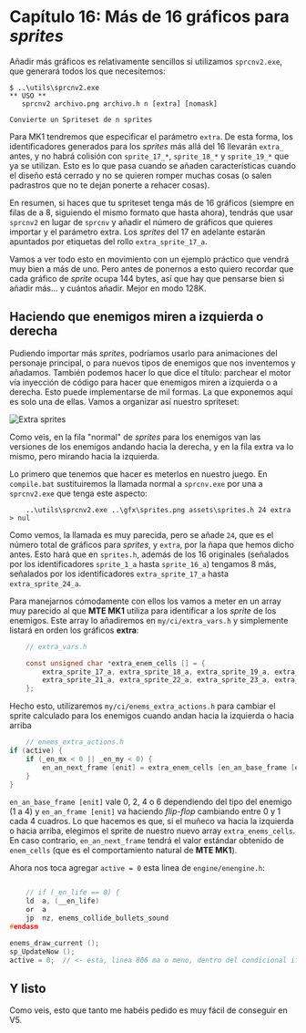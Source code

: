# Capítulo 16: Más de 16 gráficos para *sprites*

Añadir más gráficos es relativamente sencillos si utilizamos `sprcnv2.exe`, que generará todos los que necesitemos:

```
$ ..\utils\sprcnv2.exe
** USO **
   sprcnv2 archivo.png archivo.h n [extra] [nomask]

Convierte un Spriteset de n sprites
```

Para MK1 tendremos que especificar el parámetro `extra`. De esta forma, los identificadores generados para los *sprites* más allá del 16 llevarán `extra_` antes, y no habrá colisión con `sprite_17_*`, `sprite_18_*` y `sprite_19_*` que ya se utilizan. Esto es lo que pasa cuando se añaden características cuando el diseño está cerrado y no se quieren romper muchas cosas (o salen padrastros que no te dejan ponerte a rehacer cosas).

En resumen, si haces que tu spriteset tenga más de 16 gráficos (siempre en filas de a 8, siguiendo el mismo formato que hasta ahora), tendrás que usar `sprcnv2` en lugar de `sprcnv` y añadir el número de gráficos que quieres importar y el parámetro extra. Los *sprites* del 17 en adelante estarán apuntados por etiquetas del rollo `extra_sprite_17_a`.

Vamos a ver todo esto en movimiento con un ejemplo práctico que vendrá muy bien a más de uno. Pero antes de ponernos a esto quiero recordar que cada gráfico de *sprite* ocupa 144 bytes, así que hay que pensarse bien si añadir más... y cuántos añadir. Mejor en modo 128K.

## Haciendo que enemigos miren a izquierda o derecha

Pudiendo importar más *sprites*, podríamos usarlo para animaciones del personaje principal, o para nuevos tipos de enemigos que nos inventemos y añadamos. También podemos hacer lo que dice el título: parchear el motor vía inyección de código para hacer que enemigos miren a izquierda o a derecha. Esto puede implementarse de mil formas. La que exponemos aquí es solo una de ellas. Vamos a organizar así nuestro spriteset: 

![Extra sprites](https://raw.githubusercontent.com/mojontwins/MK1/master/docs/wiki-img/16_extra_sprites.png)

Como veis, en la fila "normal" de *sprites* para los enemigos van las versiones de los enemigos andando hacia la derecha, y en la fila extra va lo mismo, pero mirando hacia la izquierda.

Lo primero que tenemos que hacer es meterlos en nuestro juego. En `compile.bat` sustituiremos la llamada normal a `sprcnv.exe` por una a `sprcnv2.exe` que tenga este aspecto:

```
    ..\utils\sprcnv2.exe ..\gfx\sprites.png assets\sprites.h 24 extra > nul
```

Como vemos, la llamada es muy parecida, pero se añade `24`, que es el número total de gráficos para *sprites*, y `extra`, por la ñapa que hemos dicho antes. Esto hará que en `sprites.h`, además de los 16 originales (señalados por los identificadores `sprite_1_a` hasta `sprite_16_a`) tengamos 8 más, señalados por los identificadores `extra_sprite_17_a` hasta `extra_sprite_24_a`.

Para manejarnos cómodamente con ellos los vamos a meter en un array muy parecido al que **MTE MK1** utiliza para identificar a los *sprite* de los enemigos. Este array lo añadiremos en `my/ci/extra_vars.h` y simplemente listará en orden los gráficos **extra**:

```c
    // extra_vars.h

    const unsigned char *extra_enem_cells [] = {
        extra_sprite_17_a, extra_sprite_18_a, extra_sprite_19_a, extra_sprite_20_a,
        extra_sprite_21_a, extra_sprite_22_a, extra_sprite_23_a, extra_sprite_24_a
    };
```

Hecho esto, utilizaremos `my/ci/enems_extra_actions.h` para cambiar el sprite calculado para los enemigos cuando andan hacia la izquierda o hacia arriba

```c
    // enems_extra_actions.h
if (active) {
    if (_en_mx < 0 || _en_my < 0) {
        en_an_next_frame [enit] = extra_enem_cells [en_an_base_frame [enit] + en_an_frame [enit]];
    }
}
```

`en_an_base_frame [enit]` vale 0, 2, 4 o 6 dependiendo del tipo del enemigo (1 a 4) y `en_an_frame [enit]` va haciendo *flip-flop* cambiando entre 0 y 1 cada 4 cuadros. Lo que hacemos es que, si el muñeco va hacia la izquierda o hacia arriba, elegimos el sprite de nuestro nuevo array `extra_enems_cells`. En caso contrario, `en_an_next_frame` tendrá el valor estándar obtenido de `enem_cells` (que es el comportamiento natural de **MTE MK1**).

Ahora nos toca agregar `active = 0` esta linea de `engine/enengine.h`:

```c

    // if (_en_life == 0) {
    ld  a, (__en_life)
    or  a
    jp  nz, enems_collide_bullets_sound
#endasm

enems_draw_current ();
sp_UpdateNow ();
active = 0;  // <- esta, linea 806 ma o meno, dentro del condicional if (_en_life == 0)

```

## Y listo

Como veis, esto que tanto me habéis pedido es muy fácil de conseguir en V5.
